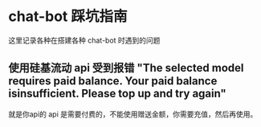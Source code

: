 # chat-bot 踩坑指南

这里记录各种在搭建各种 chat-bot 时遇到的问题

## 使用硅基流动 api 受到报错 "The selected model requires paid balance. Your paid balance isinsufficient. Please top up and try again"
就是你api的 api 是需要付费的，不能使用赠送金额，你需要充值，然后再使用。